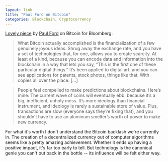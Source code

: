 ```yaml
---
layout: link
title: "Paul Ford on Bitcoin"
categories: Blockchain, Cryptocurrency
---
```


[Lovely piece](https://www.bloomberg.com/news/features/2018-03-09/bitcoin-is-ridiculous-blockchain-is-dangerous-paul-ford) by [Paul Ford](https://twitter.com/ftrain) on Bitcoin for Bloomberg:

> What Bitcoin actually accomplished is the financialization of a few genuinely joyous ideas. Shrug away the exchange rate, and you have a set of technologies that, for one, allows you to create scarcity. At least of a kind, because you can encode data and information into the blockchain in a way that lets you say, “This is the first one of these particular digital things.” It’s been applied to digital art, and you can see applications for patents, stock photos, things like that. With copies all over the place. [...]

> People feel compelled to make predictions about blockchains. Here’s mine: The current wave of coins will eventually ebb, because it’s a big, inefficient, unholy mess. It’s more ideology than financial instrument, and ideology is rarely a sustainable store of value. Plus, transactions are slow (everyone says they’re fixing that), and you shouldn’t have to use an aluminum smelter’s worth of power to make new currency.

For what it's worth I don't understand the Bitcoin backlash we're currently in. The creation of a decentralized currency out of computer algorithms seems like a pretty amazing achievement. Whether it ends up having a positive impact, it's far too early to tell. But technology is the canonical genie you can't put back in the bottle -- its influence will be felt either way.
